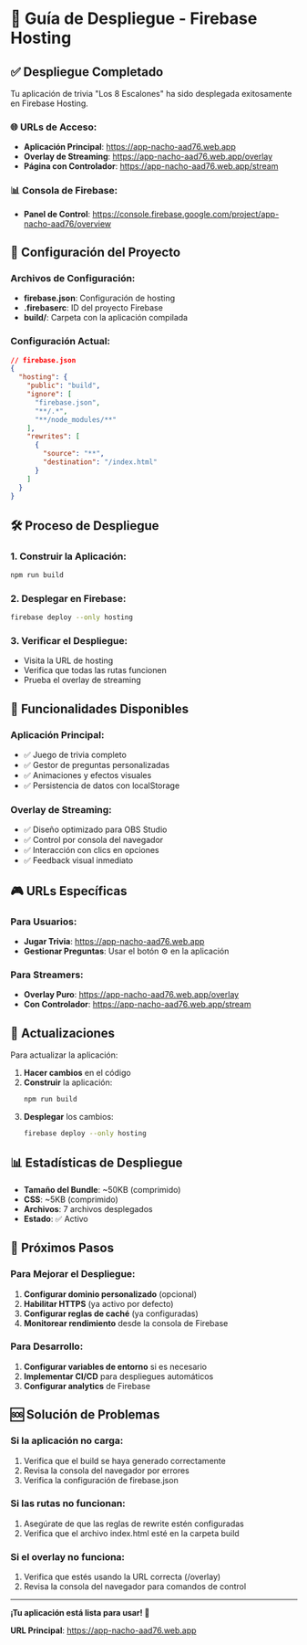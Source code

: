# 🚀 Guía de Despliegue - Firebase Hosting

## ✅ Despliegue Completado

Tu aplicación de trivia "Los 8 Escalones" ha sido desplegada exitosamente en Firebase Hosting.

### 🌐 URLs de Acceso:

- **Aplicación Principal**: https://app-nacho-aad76.web.app
- **Overlay de Streaming**: https://app-nacho-aad76.web.app/overlay
- **Página con Controlador**: https://app-nacho-aad76.web.app/stream

### 📊 Consola de Firebase:
- **Panel de Control**: https://console.firebase.google.com/project/app-nacho-aad76/overview

## 🔧 Configuración del Proyecto

### Archivos de Configuración:
- **firebase.json**: Configuración de hosting
- **.firebaserc**: ID del proyecto Firebase
- **build/**: Carpeta con la aplicación compilada

### Configuración Actual:
```json
// firebase.json
{
  "hosting": {
    "public": "build",
    "ignore": [
      "firebase.json",
      "**/.*",
      "**/node_modules/**"
    ],
    "rewrites": [
      {
        "source": "**",
        "destination": "/index.html"
      }
    ]
  }
}
```

## 🛠️ Proceso de Despliegue

### 1. Construir la Aplicación:
```bash
npm run build
```

### 2. Desplegar en Firebase:
```bash
firebase deploy --only hosting
```

### 3. Verificar el Despliegue:
- Visita la URL de hosting
- Verifica que todas las rutas funcionen
- Prueba el overlay de streaming

## 📱 Funcionalidades Disponibles

### Aplicación Principal:
- ✅ Juego de trivia completo
- ✅ Gestor de preguntas personalizadas
- ✅ Animaciones y efectos visuales
- ✅ Persistencia de datos con localStorage

### Overlay de Streaming:
- ✅ Diseño optimizado para OBS Studio
- ✅ Control por consola del navegador
- ✅ Interacción con clics en opciones
- ✅ Feedback visual inmediato

## 🎮 URLs Específicas

### Para Usuarios:
- **Jugar Trivia**: https://app-nacho-aad76.web.app
- **Gestionar Preguntas**: Usar el botón ⚙️ en la aplicación

### Para Streamers:
- **Overlay Puro**: https://app-nacho-aad76.web.app/overlay
- **Con Controlador**: https://app-nacho-aad76.web.app/stream

## 🔄 Actualizaciones

Para actualizar la aplicación:

1. **Hacer cambios** en el código
2. **Construir** la aplicación:
   ```bash
   npm run build
   ```
3. **Desplegar** los cambios:
   ```bash
   firebase deploy --only hosting
   ```

## 📊 Estadísticas de Despliegue

- **Tamaño del Bundle**: ~50KB (comprimido)
- **CSS**: ~5KB (comprimido)
- **Archivos**: 7 archivos desplegados
- **Estado**: ✅ Activo

## 🎯 Próximos Pasos

### Para Mejorar el Despliegue:
1. **Configurar dominio personalizado** (opcional)
2. **Habilitar HTTPS** (ya activo por defecto)
3. **Configurar reglas de caché** (ya configuradas)
4. **Monitorear rendimiento** desde la consola de Firebase

### Para Desarrollo:
1. **Configurar variables de entorno** si es necesario
2. **Implementar CI/CD** para despliegues automáticos
3. **Configurar analytics** de Firebase

## 🆘 Solución de Problemas

### Si la aplicación no carga:
1. Verifica que el build se haya generado correctamente
2. Revisa la consola del navegador por errores
3. Verifica la configuración de firebase.json

### Si las rutas no funcionan:
1. Asegúrate de que las reglas de rewrite estén configuradas
2. Verifica que el archivo index.html esté en la carpeta build

### Si el overlay no funciona:
1. Verifica que estés usando la URL correcta (/overlay)
2. Revisa la consola del navegador para comandos de control

---

**¡Tu aplicación está lista para usar! 🎉**

**URL Principal**: https://app-nacho-aad76.web.app 